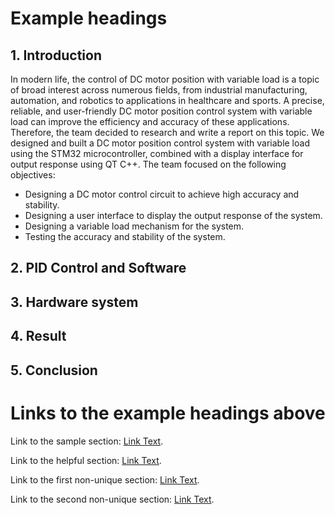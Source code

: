 # Example headings

## 1. Introduction

In modern life, the control of DC motor position with variable load is a topic of broad interest across numerous fields, from industrial manufacturing, automation, and robotics to applications in healthcare and sports. A precise, reliable, and user-friendly DC motor position control system with variable load can improve the efficiency and accuracy of these applications. Therefore, the team decided to research and write a report on this topic. We designed and built a DC motor position control system with variable load using the STM32 microcontroller, combined with a display interface for output response using QT C++. The team focused on the following objectives:

- Designing a DC motor control circuit to achieve high accuracy and stability.
- Designing a user interface to display the output response of the system.
- Designing a variable load mechanism for the system.
- Testing the accuracy and stability of the system.

## 2. PID Control and Software


## 3. Hardware system


## 4. Result

## 5. Conclusion


# Links to the example headings above

Link to the sample section: [Link Text](#sample-section).

Link to the helpful section: [Link Text](#thisll--be-a-helpful-section-about-the-greek-letter-Θ).

Link to the first non-unique section: [Link Text](#this-heading-is-not-unique-in-the-file).

Link to the second non-unique section: [Link Text](#this-heading-is-not-unique-in-the-file-1).
